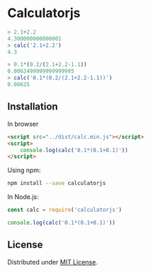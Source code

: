 # Calculatorjs

```javascript
> 2.1+2.2
4.300000000000001
> calc('2.1+2.2')
4.3

> 0.1*(0.2/(2.1+2.2-1.1))
0.0062499999999999995
> calc('0.1*(0.2/(2.1+2.2-1.1))')
0.00625
```

## Installation
In browser
```html
<script src="../dist/calc.min.js"></script>
<script>
    console.log(calc('0.1*(0.1+0.1)'))
</script>
```
Using npm:
```bash
npm install --save calculatorjs
```
In Node.js:
```javascript
const calc = require('calculatorjs')

console.log(calc('0.1*(0.1+0.1)'))
```
## License

Distributed under [MIT License](http://opensource.org/licenses/MIT).
